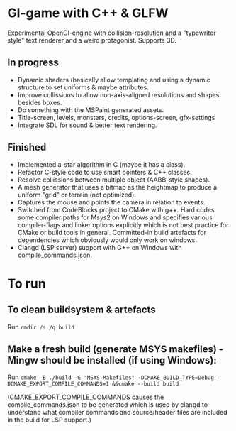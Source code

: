 # Gl-game with C++ & GLFW

Experimental OpenGl-engine with collision-resolution and a "typewriter style" text renderer and a weird protagonist. Supports 3D.

## In progress

- Dynamic shaders (basically allow templating and using a dynamic structure to set uniforms & maybe attributes.
- Improve collissions to allow non-axis-aligned resolutions and shapes besides boxes.
- Do something with the MSPaint generated assets.
- Title-screen, levels, monsters, credits, options-screen, gfx-settings
- Integrate SDL for sound & better text rendering.

## Finished

- Implemented a-star algorithm in C (maybe it has a class).
- Refactor C-style code to use smart pointers & C++ classes.
- Resolve collissions between multiple object (AABB-style shapes).
- A mesh generator that uses a bitmap as the heightmap to produce a uniform "grid" or terrain (not optimized).
- Captures the mouse and points the camera in relation to events.
- Switched from CodeBlocks project to CMake with g++. Hard codes some compiler paths for Msys2 on Windows and specifies various compiler-flags and linker options explicitly which is not best practice for CMake or build tools in general. Committed-in build artefacts for dependencies which obviously would only work on windows.
- Clangd (LSP server) support with G++ on Windows with compile_commands.json.

# To run

## To clean buildsystem & artefacts

Run `rmdir /s /q build`

## Make a fresh build (generate MSYS makefiles) - Mingw should be installed (if using Windows):

Run `cmake -B ./build -G "MSYS Makefiles" -DCMAKE_BUILD_TYPE=Debug -DCMAKE_EXPORT_COMPILE_COMMANDS=1
&&cmake --build build`

(CMAKE_EXPORT_COMPILE_COMMANDS causes the compile_commands.json to be generated which is used by clangd to understand what compiler commands and source/header files are included in the build for LSP support.)
